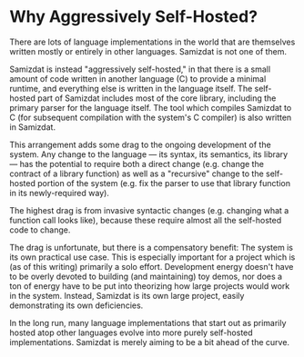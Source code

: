 Why Aggressively Self-Hosted?
=============================

There are lots of language implementations in the world that are themselves
written mostly or entirely in other languages. Samizdat is not one of them.

Samizdat is instead "aggressively self-hosted," in that there is a small
amount of code written in another language (C) to provide a minimal runtime,
and everything else is written in the language itself. The self-hosted
part of Samizdat includes most of the core library, including the primary
parser for the language itself. The tool which compiles Samizdat to C
(for subsequent compilation with the system's C compiler) is also written
in Samizdat.

This arrangement adds some drag to the ongoing development of the
system. Any change to the language &mdash; its syntax, its semantics,
its library &mdash; has the potential to require both a direct change
(e.g. change the contract of a library function) as well as a "recursive"
change to the self-hosted portion of the system (e.g. fix the parser to use
that library function in its newly-required way).

The highest drag is from invasive syntactic changes (e.g. changing what a
function call looks like), because these require almost all the self-hosted
code to change.

The drag is unfortunate, but there is a compensatory benefit: The system
is its own practical use case. This is especially important for a project
which is (as of this writing) primarily a solo effort. Development energy
doesn't have to be overly devoted to building (and maintaining) toy demos,
nor does a ton of energy have to be put into theorizing how large projects
would work in the system. Instead, Samizdat is its own large project,
easily demonstrating its own deficiencies.

In the long run, many language implementations that start out as primarily
hosted atop other languages evolve into more purely self-hosted
implementations. Samizdat is merely aiming to be a bit ahead of the curve.
